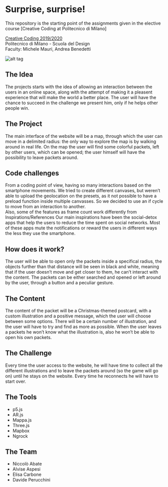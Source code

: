 # Surprise, surprise!
This repository is the starting point of the assignments given in the elective course [Creative Coding at Politecnico di Milano]

[Creative Coding 2019/2020](https://drawwithcode.github.io/2019/)  
Politecnico di Milano - Scuola del Design  
Faculty: Michele Mauri, Andrea Benedetti

![alt tag](../master/links/cover.png)

## The Idea  
The projects starts with the idea of allowing an interaction between the users in an online space, along with the attempt of making it a pleasent experience that will make the world a better place.
The user will have the chance to succeed in the challenge we present him, only if he helps other people win.

## The Project  
The main interface of the website will be a map, through which the user can move in a delimited radius: the only way to explore the map is by walking around in real life.
On the map the user will find some colorful packets, left by other users, which can be opened; the user himself will have the possibility to leave packets around.

## Code challenges
From a coding point of view, having so many interactions based on the smartphone movements.
We tried to create different canvases, but weren’t able to upload the geolocation on the presets, as it not possible to have a preload function inside multiple canvasses. So we decided to use an if cycle to move from an interaction to another.  
Also, some of the features as frame count work differently from
Inspirations/References
Our main inspirations have been the social-detox apps that help the users to reduce the time spent on social networks. Most of these apps mute the notifications or reward the users in different ways the less they use the smartphone.

## How does it work?
The user will be able to open only the packets inside a specifical radius, the objects further than that distance will be seen in black and white, meaning that if the user doesn’t move and get closer to them, he can’t interact with the content.
The packets can be either searched and opened or left around by the user, through a button and a peculiar gesture.

## The Content
The content of the packet will be a Christmas-themed postcard, with a custom illustration and a positive message, which the user will choose between some options.
There will be a certain number of illustration, and the user will have to try and find as more as possible. When the user leaves a packets he won’t know what the illustration is, also he won’t be able to open his own packets.

## The Challenge
Every time the user access to the website, he will have time to collect all the different illustrations and to leave the packets around (so the game will go on) until he stays on the website.
Every time he reconnects he will have to start over.

## The Tools
* p5.js
* AR.js
* Mappa.js
* Three.js
* Mapbox
* Ngrock

## The Team
* Niccolò Abate   
* Alvise Aspesi  
* Elisa Carbone  
* Davide Perucchini
